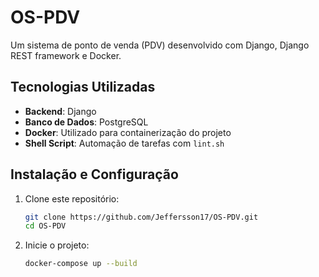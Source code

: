 # OS-PDV

Um sistema de ponto de venda (PDV) desenvolvido com Django, Django REST framework e Docker.

## Tecnologias Utilizadas

- **Backend**: Django
- **Banco de Dados**: PostgreSQL
- **Docker**: Utilizado para containerização do projeto
- **Shell Script**: Automação de tarefas com `lint.sh`

## Instalação e Configuração

1. Clone este repositório:
   ```bash
   git clone https://github.com/Jeffersson17/OS-PDV.git
   cd OS-PDV

2. Inicie o projeto:
    ```bash
    docker-compose up --build